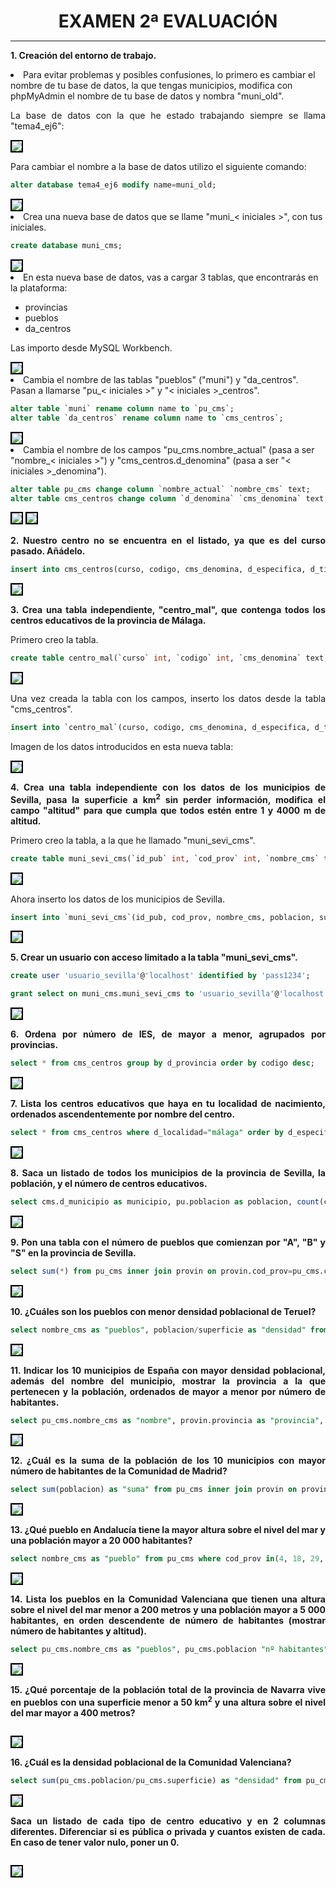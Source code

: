 <style>
  h1{
    text-align: center;
    font-weight: bold;
    border: none;
    margin-bottom: 0px;
  }

  p{
    text-align: justify;
  }

  img{
    border: 2px solid black;
  }

  #ex{
    border: none;
  }
</style>

<h1>EXAMEN 2ª EVALUACIÓN</h1>

<hr>

<p><b>1. Creación del entorno de trabajo.</b></p>

<li>Para evitar problemas y posibles confusiones, lo primero es cambiar el nombre de tu base de datos, la que tengas municipios, modifica con phpMyAdmin el nombre de tu base de datos y nombra "muni_old".</li>

<p>La base de datos con la que he estado trabajando siempre se llama "tema4_ej6":</p>

<img src="img/1.png">

<p>Para cambiar el nombre a la base de datos utilizo el siguiente comando:</p>

```sql
alter database tema4_ej6 modify name=muni_old;
```

<img src="img/2.png">

<li>Crea una nueva base de datos que se llame "muni_< iniciales >", con tus iniciales.</li>

```sql
create database muni_cms;
```

<img src="img/3.png">

<li>En esta nueva base de datos, vas a cargar 3 tablas, que encontrarás en la plataforma:</li>

  - provincias
  - pueblos
  - da_centros

<p>Las importo desde MySQL Workbench.</p>

<img src="img/4.png">

<li>Cambia el nombre de las tablas "pueblos" ("muni") y "da_centros". Pasan a llamarse "pu_< iniciales >" y "< iniciales >_centros".</li>

```sql
alter table `muni` rename column name to `pu_cms`;
alter table `da_centros` rename column name to `cms_centros`;
```

<img src="img/5.png">

<li>Cambia el nombre de los campos "pu_cms.nombre_actual" (pasa a ser "nombre_< iniciales >") y "cms_centros.d_denomina" (pasa a ser "< iniciales >_denomina").</li>

```sql
alter table pu_cms change column `nombre_actual` `nombre_cms` text;
alter table cms_centros change column `d_denomina` `cms_denomina` text;
```

<img src="img/6.png">

<img src="img/7.png">

<p><b>2. Nuestro centro no se encuentra en el listado, ya que es del curso pasado. Añádelo.</b></p>

```sql
insert into cms_centros(curso, codigo, cms_denomina, d_especifica, d_tipo, d_domicilio, d_localidad, cod_municipio, d_municipio, d_provincia, c_postal, n_telefono, correo_e) values(22, 29020231, "Centro Público Integrado de Formación Profesional", "NUEVO (desglose IES Campanillas)", "Publico", "C. Frederick Terman, 3, 29590 Málaga", "Málaga", 29067, "Campanillas", "Málaga", 29590, 612345678, "example@gmail.com");
```

<img src="img/8.png">

<p><b>3. Crea una tabla independiente, "centro_mal", que contenga todos los centros educativos de la provincia de Málaga.</b></p>

<p>Primero creo la tabla.</p>

```sql
create table centro_mal(`curso` int, `codigo` int, `cms_denomina` text, `d_especifica` text, `d_tipo` text, `d_domicilio` text, `d_localidad` text, `cod_municipio` int, `d_municipio` text, `d_provincia` text, `c_postal` int, `n_telefono` int, `correo_e` text, primary key(`codigo`));
```

<img src="img/9.png">

<p>Una vez creada la tabla con los campos, inserto los datos desde la tabla "cms_centros".</p>

```sql
insert into `centro_mal`(curso, codigo, cms_denomina, d_especifica, d_tipo, d_domicilio, d_localidad, cod_municipio, d_municipio, d_provincia, c_postal, n_telefono, correo_e) select `cms_centros`.* from cms_centros where d_provincia="málaga";
```

<p>Imagen de los datos introducidos en esta nueva tabla:</p>

<img src="img/10.png">

<p><b>4. Crea una tabla independiente con los datos de los municipios de Sevilla, pasa la superficie a km<sup>2</sup> sin perder información, modifica el campo "altitud" para que cumpla que todos estén entre 1 y 4000 m de altitud.</b></p>

<p>Primero creo la tabla, a la que he llamado "muni_sevi_cms".</p>

```sql
create table muni_sevi_cms(`id_pub` int, `cod_prov` int, `nombre_cms` text, `poblacion` int, `superficie` float, `perimetro` int, `cod_ine_capital` text, `capital` text, `poblacion_capital` int, `longitud_etrs89` text, `latitud_erts89` text, `altitud` int, primary key(`id_pub`));
```

<img src="img/11.png">

<p>Ahora inserto los datos de los municipios de Sevilla.</p>

```sql
insert into `muni_sevi_cms`(id_pub, cod_prov, nombre_cms, poblacion, superficie, perimetro, cod_ine_capital, capital, poblacion_capital, longitud_etrs89, latitud_erts89, altitud) select * from pu_cms inner join provin on pu_cms.cod_prov=provin.cod_prov where id_pub=41;
```

<img src="img/12.png">

<p><b>5. Crear un usuario con acceso limitado a la tabla "muni_sevi_cms".</b></p>

```sql
create user 'usuario_sevilla'@'localhost' identified by 'pass1234';

grant select on muni_cms.muni_sevi_cms to 'usuario_sevilla'@'localhost';
```

<img src="img/13.png">

<p><b>6. Ordena por número de IES, de mayor a menor, agrupados por provincias.</b></p>

```sql
select * from cms_centros group by d_provincia order by codigo desc;
```

<img src="img/14.png">

<p><b>7. Lista los centros educativos que haya en tu localidad de nacimiento, ordenados ascendentemente por nombre del centro.</b></p>

```sql
select * from cms_centros where d_localidad="málaga" order by d_especifica asc;
```

<img src="img/15.png">

<p><b>8. Saca un listado de todos los municipios de la provincia de Sevilla, la población, y el número de centros educativos.</b></p>

```sql
select cms.d_municipio as municipio, pu.poblacion as poblacion, count(cms.codigo) as num_centros from cms_centros as cms inner join pu_cms as pu on cms.cod_municipio=pu.id_pub inner join provin as prov on prov.cod_prov=pu.cod_prov where prov.provincia='sevilla' group by cms.d_municipio, pu.poblacion order by cms.d_municipio asc;
```

<img src="img/16.png">

<p><b>9. Pon una tabla con el número de pueblos que comienzan por "A", "B" y "S" en la provincia de Sevilla.</b></p>

```sql
select sum(*) from pu_cms inner join provin on provin.cod_prov=pu_cms.cod_prov where(pu_cms.nombre_cms like 'A%' or `pu_cms`.nombre_cms like 'B%' or `pu_cms`.nombre_cms like 'S%') and pu_cms.cod_prov=41;
```

<img src="img/17.png">

<p><b>10. ¿Cuáles son los pueblos con menor densidad poblacional de Teruel?</b></p>

```sql
select nombre_cms as "pueblos", poblacion/superficie as "densidad" from pu_cms where cod_prov=44;
```

<img src="img/18.png">

<p><b>11. Indicar los 10 municipios de España con mayor densidad poblacional, además del nombre del municipio, mostrar la provincia a la que pertenecen y la población, ordenados de mayor a menor por número de habitantes.</b></p>

```sql
select pu_cms.nombre_cms as "nombre", provin.provincia as "provincia", pu_cms.poblacion from pu_cms inner join provin on provin.cod_prov=pu_cms.cod_prov order by poblacion/superficie desc limit 10;
```

<img src="img/19.png">

<p><b>12. ¿Cuál es la suma de la población de los 10 municipios con mayor número de habitantes de la Comunidad de Madrid?</b></p>

```sql
select sum(poblacion) as "suma" from pu_cms inner join provin on provin.cod_prov=pu_cms.cod_prov where pu_cms.cod_prov=28 limit 10;
```

<img src="img/20.png">

<p><b>13. ¿Qué pueblo en Andalucía tiene la mayor altura sobre el nivel del mar y una población mayor a 20 000 habitantes?</b></p>

```sql
select nombre_cms as "pueblo" from pu_cms where cod_prov in(4, 18, 29, 14, 23, 11, 21) and poblacion>20000 order by altitud desc limit 1;
```

<img src="img/21.png">

<p><b>14. Lista los pueblos en la Comunidad Valenciana que tienen una altura sobre el nivel del mar menor a 200 metros y una población mayor a 5 000 habitantes, en orden descendente de número de habitantes (mostrar número de habitantes y altitud).</b></p>

```sql
select pu_cms.nombre_cms as "pueblos", pu_cms.poblacion "nº habitantes", pu_cms.altitud from pu_cms right join provin on provin.comunidad_autonoma="comunitat valenciana" where pu_cms.altitud<200 and pu_cms.poblacion>5000 order by poblacion desc;
```

<img src="img/22.png">

<p><b>15. ¿Qué porcentaje de la población total de la provincia de Navarra vive en pueblos con una superficie menor a 50 km<sup>2</sup> y una altura sobre el nivel del mar mayor a 400 metros?</b></p>

```sql

```

<img src="img/23.png">

<p><b>16. ¿Cuál es la densidad poblacional de la Comunidad Valenciana?</b></p>

```sql
select sum(pu_cms.poblacion/pu_cms.superficie) as "densidad" from pu_cms right join provin on provin.comunidad_autonoma="comunitat valenciana";
```

<img src="img/24.png">

<p><b>Saca un listado de cada tipo de centro educativo y en 2 columnas diferentes. Diferenciar si es pública o privada y cuantos existen de cada. En caso de tener valor nulo, poner un 0.</b></p>

```sql

```

<img src="img/25.png">
